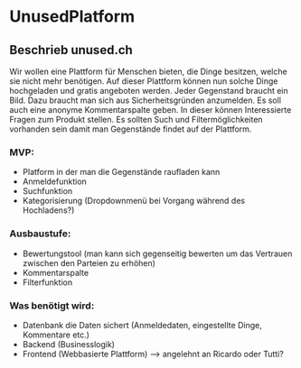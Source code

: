 # UnusedPlatform

## Beschrieb unused.ch

Wir wollen eine Plattform für Menschen bieten, die Dinge besitzen, welche sie nicht mehr benötigen. 
Auf dieser Plattform können nun solche Dinge hochgeladen und gratis angeboten werden.
Jeder Gegenstand braucht ein Bild.
Dazu braucht man sich aus Sicherheitsgründen anzumelden. Es soll auch eine anonyme Kommentarspalte geben.
In dieser können Interessierte Fragen zum Produkt stellen.
Es sollten Such und Filtermöglichkeiten vorhanden sein damit man Gegenstände findet auf der Plattform.

### MVP:
* Platform in der man die Gegenstände raufladen kann
* Anmeldefunktion
* Suchfunktion
* Kategorisierung (Dropdownmenü bei Vorgang während des Hochladens?)

### Ausbaustufe:
* Bewertungstool (man kann sich gegenseitig bewerten um das Vertrauen zwischen den Parteien zu erhöhen)
* Kommentarspalte
* Filterfunktion

### Was benötigt wird:
* Datenbank die Daten sichert (Anmeldedaten, eingestellte Dinge, Kommentare etc.)
* Backend (Businesslogik)
* Frontend (Webbasierte Plattform) --> angelehnt an Ricardo oder Tutti?
